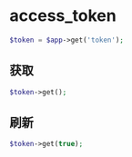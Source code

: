 # access_token

```php
$token = $app->get('token');
```

## 获取

```php
$token->get();
```

## 刷新

```php
$token->get(true);
```
